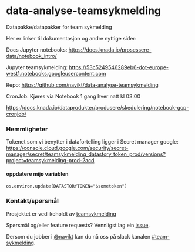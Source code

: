 # data-analyse-teamsykmelding

Datapakke/datapakker for team sykmelding

Her er linker til dokumentasjon og andre nyttige sider:

Docs Jupyter notebooks: https://docs.knada.io/prosessere-data/notebook_intro/

Jupyter teamsykmelding: https://53c5249546289eb6-dot-europe-west1.notebooks.googleusercontent.com

Repo: https://github.com/navikt/data-analyse-teamsykmelding

CronJob:
Kjøres via Notebook
1 gang hver natt kl 03:00

https://docs.knada.io/dataprodukter/produsere/skedulering/notebook-gcp-cronjob/

### Hemmligheter
Tokenet som vi benytter i datafortelling ligger i Secret manager google:
https://console.cloud.google.com/security/secret-manager/secret/teamsykmelding_datastory_token_prod/versions?project=teamsykmelding-prod-2acd

#### oppdatere mijø variablen
```
os.environ.update(DATASTORYTOKEN="$sometoken")
```

### Kontakt/spørsmål

Prosjektet er vedlikeholdt av [teamsykmelding](CODEOWNERS)

Spørsmål og/eller feature requests? Vennligst lag ein [issue](https://github.com/navikt/data-analyse-teamsykmeldin/issues).

Dersom du jobber i [@navikt](https://github.com/navikt) kan du nå oss på slack
kanalen [#team-sykmelding](https://nav-it.slack.com/archives/CMA3XV997).
